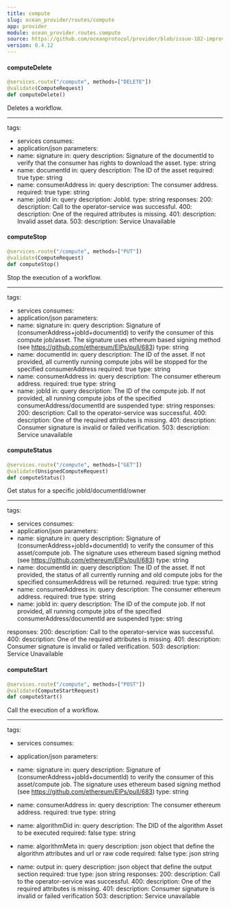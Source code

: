 ```yaml
---
title: compute
slug: ocean_provider/routes/compute
app: provider
module: ocean_provider.routes.compute
source: https://github.com/oceanprotocol/provider/blob/issue-182-improve-docs/ocean_provider/routes/compute.py
version: 0.4.12
---
```

#### computeDelete

```python
@services.route("/compute", methods=["DELETE"])
@validate(ComputeRequest)
def computeDelete()
```

Deletes a workflow.

---
tags:
  - services
consumes:
  - application/json
parameters:
  - name: signature
    in: query
    description: Signature of the documentId to verify that the consumer has rights to download the asset.
    type: string
  - name: documentId
    in: query
    description: The ID of the asset
    required: true
    type: string
  - name: consumerAddress
    in: query
    description: The consumer address.
    required: true
    type: string
  - name: jobId
    in: query
    description: JobId.
    type: string
responses:
  200:
    description: Call to the operator-service was successful.
  400:
    description: One of the required attributes is missing.
  401:
    description: Invalid asset data.
  503:
    description: Service Unavailable

#### computeStop

```python
@services.route("/compute", methods=["PUT"])
@validate(ComputeRequest)
def computeStop()
```

Stop the execution of a workflow.

---
tags:
  - services
consumes:
  - application/json
parameters:
  - name: signature
    in: query
    description: Signature of (consumerAddress+jobId+documentId) to verify the consumer of
        this compute job/asset. The signature uses ethereum based signing method
        (see https://github.com/ethereum/EIPs/pull/683)
    type: string
  - name: documentId
    in: query
    description: The ID of the asset. If not provided, all currently running compute
        jobs will be stopped for the specified consumerAddress
    required: true
    type: string
  - name: consumerAddress
    in: query
    description: The consumer ethereum address.
    required: true
    type: string
  - name: jobId
    in: query
    description: The ID of the compute job. If not provided, all running compute jobs of
        the specified consumerAddress/documentId are suspended
    type: string
responses:
  200:
    description: Call to the operator-service was successful.
  400:
    description: One of the required attributes is missing.
  401:
    description: Consumer signature is invalid or failed verification.
  503:
    description: Service unavailable

#### computeStatus

```python
@services.route("/compute", methods=["GET"])
@validate(UnsignedComputeRequest)
def computeStatus()
```

Get status for a specific jobId/documentId/owner

---
tags:
  - services
consumes:
  - application/json
parameters:
  - name: signature
    in: query
    description: Signature of (consumerAddress+jobId+documentId) to verify the consumer of
        this asset/compute job. The signature uses ethereum based signing method
        (see https://github.com/ethereum/EIPs/pull/683)
    type: string
  - name: documentId
    in: query
    description: The ID of the asset. If not provided, the status of all
        currently running and old compute jobs for the specified consumerAddress will be returned.
    required: true
    type: string
  - name: consumerAddress
    in: query
    description: The consumer ethereum address.
    required: true
    type: string
  - name: jobId
    in: query
    description: The ID of the compute job. If not provided, all running compute jobs of
        the specified consumerAddress/documentId are suspended
    type: string

responses:
  200:
    description: Call to the operator-service was successful.
  400:
    description: One of the required attributes is missing.
  401:
    description: Consumer signature is invalid or failed verification.
  503:
    description: Service Unavailable

#### computeStart

```python
@services.route("/compute", methods=["POST"])
@validate(ComputeStartRequest)
def computeStart()
```

Call the execution of a workflow.

---
tags:
  - services
consumes:
  - application/json
parameters:
  - name: signature
    in: query
    description: Signature of (consumerAddress+jobId+documentId) to verify the consumer of
        this asset/compute job. The signature uses ethereum based signing method
        (see https://github.com/ethereum/EIPs/pull/683)
    type: string
  - name: consumerAddress
    in: query
    description: The consumer ethereum address.
    required: true
    type: string

  - name: algorithmDid
    in: query
    description: The DID of the algorithm Asset to be executed
    required: false
    type: string
  - name: algorithmMeta
    in: query
    description: json object that define the algorithm attributes and url or raw code
    required: false
    type: json string
  - name: output
    in: query
    description: json object that define the output section
    required: true
    type: json string
responses:
  200:
    description: Call to the operator-service was successful.
  400:
    description: One of the required attributes is missing.
  401:
    description: Consumer signature is invalid or failed verification
  503:
    description: Service unavailable

